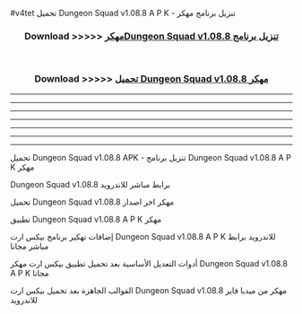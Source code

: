 #v4tet تحميل Dungeon Squad v1.08.8  A P K - تنزيل برنامج مهكر



<div align="center">
<h3>Download >>>>> <a href="https://runaway1.web.app/?sq=Dungeon Squad v1.08.8 ">مهكرDungeon Squad v1.08.8  تنزيل برنامج</a></h3><br>

<h3>Download >>>>> <a href="https://runaway1.web.app/?sq=Dungeon Squad v1.08.8 ">تحميل Dungeon Squad v1.08.8  مهكر</a></h3>
</div>


----------------------------------------------------------

----------------------------------------------------------

----------------------------------------------------------

----------------------------------------------------------

----------------------------------------------------------

----------------------------------------------------------

----------------------------------------------------------

تحميل Dungeon Squad v1.08.8  APK - تنزيل برنامج Dungeon Squad v1.08.8  A P K مهكر

Dungeon Squad v1.08.8  برابط مباشر للاندرويد

تحميل Dungeon Squad v1.08.8  مهكر اخر اصدار

تطبيق Dungeon Squad v1.08.8  A P K مهكر

إضافات تهكير برنامج بيكس ارت Dungeon Squad v1.08.8  A P K للاندرويد برابط مباشر مجانا

أدوات التعديل الأساسية بعد تحميل تطبيق بيكس ارت مهكر Dungeon Squad v1.08.8  A P K مجانا

القوالب الجاهزة بعد تحميل بيكس ارت Dungeon Squad v1.08.8  مهكر من ميديا فاير للاندرويد


